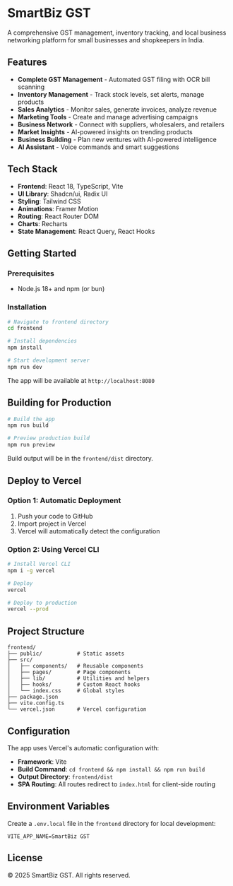 # SmartBiz GST

A comprehensive GST management, inventory tracking, and local business networking platform for small businesses and shopkeepers in India.

## Features

- **Complete GST Management** - Automated GST filing with OCR bill scanning
- **Inventory Management** - Track stock levels, set alerts, manage products
- **Sales Analytics** - Monitor sales, generate invoices, analyze revenue
- **Marketing Tools** - Create and manage advertising campaigns
- **Business Network** - Connect with suppliers, wholesalers, and retailers
- **Market Insights** - AI-powered insights on trending products
- **Business Building** - Plan new ventures with AI-powered intelligence
- **AI Assistant** - Voice commands and smart suggestions

## Tech Stack

- **Frontend**: React 18, TypeScript, Vite
- **UI Library**: Shadcn/ui, Radix UI
- **Styling**: Tailwind CSS
- **Animations**: Framer Motion
- **Routing**: React Router DOM
- **Charts**: Recharts
- **State Management**: React Query, React Hooks

## Getting Started

### Prerequisites

- Node.js 18+ and npm (or bun)

### Installation

```bash
# Navigate to frontend directory
cd frontend

# Install dependencies
npm install

# Start development server
npm run dev
```

The app will be available at `http://localhost:8080`

## Building for Production

```bash
# Build the app
npm run build

# Preview production build
npm run preview
```

Build output will be in the `frontend/dist` directory.

## Deploy to Vercel

### Option 1: Automatic Deployment

1. Push your code to GitHub
2. Import project in Vercel
3. Vercel will automatically detect the configuration

### Option 2: Using Vercel CLI

```bash
# Install Vercel CLI
npm i -g vercel

# Deploy
vercel

# Deploy to production
vercel --prod
```

## Project Structure

```
frontend/
├── public/           # Static assets
├── src/
│   ├── components/   # Reusable components
│   ├── pages/        # Page components
│   ├── lib/          # Utilities and helpers
│   ├── hooks/        # Custom React hooks
│   └── index.css     # Global styles
├── package.json
├── vite.config.ts
└── vercel.json       # Vercel configuration
```

## Configuration

The app uses Vercel's automatic configuration with:

- **Framework**: Vite
- **Build Command**: `cd frontend && npm install && npm run build`
- **Output Directory**: `frontend/dist`
- **SPA Routing**: All routes redirect to `index.html` for client-side routing

## Environment Variables

Create a `.env.local` file in the `frontend` directory for local development:

```env
VITE_APP_NAME=SmartBiz GST
```

## License

© 2025 SmartBiz GST. All rights reserved.

